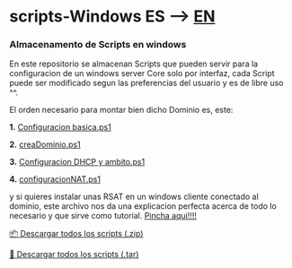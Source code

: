 # scripts-Windows ES --> [EN](README.en.md)
### Almacenamento de Scripts en windows

En este repositorio se almacenan Scripts que pueden servir para la configuracion de un windows server Core solo por interfaz, cada Script puede ser modificado segun las preferencias del usuario y es de libre uso ^^.

El orden necesario para montar bien dicho Dominio es, este:

  **1.** [Configuracion basica.ps1](Scripts/Configuracion%20basica.ps1)

  **2.** [creaDominio.ps1](Scripts/creaDominio.ps1)

  **3.** [Configuracion DHCP y ambito.ps1](Scripts/Configuracion%20DHCP%20y%20ambito.ps1)

  **4.** [configuracionNAT.ps1](Scripts/configuracionNAT.ps1)

  y si quieres instalar unas RSAT en un windows cliente conectado al dominio, este archivo nos da una explicacion perfecta acerca de todo lo necesario y que sirve como tutorial. [Pincha aqui!!!!](.txt%20explicativo-.Explanatory/WServerRSAT.txt)


 [📦 Descargar todos los scripts (.zip)](https://github.com/S4M73l09/scripts-guia-windows/archive/refs/tags/v1.0.1.zip)

 [🐧 Descargar todos los scripts (.tar)](https://github.com/S4M73l09/scripts-guia-windows/archive/refs/tags/v1.0.1.tar.gz)
